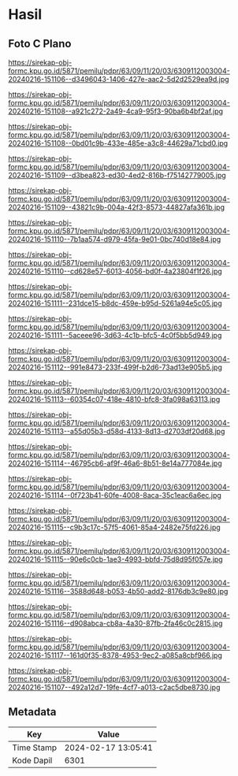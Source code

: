 # Hasil

## Foto C Plano

https://sirekap-obj-formc.kpu.go.id/5871/pemilu/pdpr/63/09/11/20/03/6309112003004-20240216-151106--d3496043-1406-427e-aac2-5d2d2529ea9d.jpg

https://sirekap-obj-formc.kpu.go.id/5871/pemilu/pdpr/63/09/11/20/03/6309112003004-20240216-151108--a921c272-2a49-4ca9-95f3-90ba6b4bf2af.jpg

https://sirekap-obj-formc.kpu.go.id/5871/pemilu/pdpr/63/09/11/20/03/6309112003004-20240216-151108--0bd01c9b-433e-485e-a3c8-44629a71cbd0.jpg

https://sirekap-obj-formc.kpu.go.id/5871/pemilu/pdpr/63/09/11/20/03/6309112003004-20240216-151109--d3bea823-ed30-4ed2-816b-f75142779005.jpg

https://sirekap-obj-formc.kpu.go.id/5871/pemilu/pdpr/63/09/11/20/03/6309112003004-20240216-151109--43821c9b-004a-42f3-8573-44827afa361b.jpg

https://sirekap-obj-formc.kpu.go.id/5871/pemilu/pdpr/63/09/11/20/03/6309112003004-20240216-151110--7b1aa574-d979-45fa-9e01-0bc740d18e84.jpg

https://sirekap-obj-formc.kpu.go.id/5871/pemilu/pdpr/63/09/11/20/03/6309112003004-20240216-151110--cd628e57-6013-4056-bd0f-4a23804f1f26.jpg

https://sirekap-obj-formc.kpu.go.id/5871/pemilu/pdpr/63/09/11/20/03/6309112003004-20240216-151111--231dce15-b8dc-459e-b95d-5261a94e5c05.jpg

https://sirekap-obj-formc.kpu.go.id/5871/pemilu/pdpr/63/09/11/20/03/6309112003004-20240216-151111--5aceee96-3d63-4c1b-bfc5-4c0f5bb5d949.jpg

https://sirekap-obj-formc.kpu.go.id/5871/pemilu/pdpr/63/09/11/20/03/6309112003004-20240216-151112--991e8473-233f-499f-b2d6-73ad13e905b5.jpg

https://sirekap-obj-formc.kpu.go.id/5871/pemilu/pdpr/63/09/11/20/03/6309112003004-20240216-151113--60354c07-418e-4810-bfc8-3fa098a63113.jpg

https://sirekap-obj-formc.kpu.go.id/5871/pemilu/pdpr/63/09/11/20/03/6309112003004-20240216-151113--a55d05b3-d58d-4133-8d13-d2703df20d68.jpg

https://sirekap-obj-formc.kpu.go.id/5871/pemilu/pdpr/63/09/11/20/03/6309112003004-20240216-151114--46795cb6-af9f-46a6-8b51-8e14a777084e.jpg

https://sirekap-obj-formc.kpu.go.id/5871/pemilu/pdpr/63/09/11/20/03/6309112003004-20240216-151114--0f723b41-60fe-4008-8aca-35c1eac6a6ec.jpg

https://sirekap-obj-formc.kpu.go.id/5871/pemilu/pdpr/63/09/11/20/03/6309112003004-20240216-151115--c9b3c17c-57f5-4061-85a4-2482e75fd226.jpg

https://sirekap-obj-formc.kpu.go.id/5871/pemilu/pdpr/63/09/11/20/03/6309112003004-20240216-151115--90e6c0cb-1ae3-4993-bbfd-75d8d95f057e.jpg

https://sirekap-obj-formc.kpu.go.id/5871/pemilu/pdpr/63/09/11/20/03/6309112003004-20240216-151116--3588d648-b053-4b50-add2-8176db3c9e80.jpg

https://sirekap-obj-formc.kpu.go.id/5871/pemilu/pdpr/63/09/11/20/03/6309112003004-20240216-151116--d908abca-cb8a-4a30-87fb-2fa46c0c2815.jpg

https://sirekap-obj-formc.kpu.go.id/5871/pemilu/pdpr/63/09/11/20/03/6309112003004-20240216-151117--161d0f35-8378-4953-9ec2-a085a8cbf966.jpg

https://sirekap-obj-formc.kpu.go.id/5871/pemilu/pdpr/63/09/11/20/03/6309112003004-20240216-151107--492a12d7-19fe-4cf7-a013-c2ac5dbe8730.jpg


## Metadata

| Key        | Value               |
| ---------- | ------------------- |
| Time Stamp | 2024-02-17 13:05:41 |
| Kode Dapil | 6301                |




